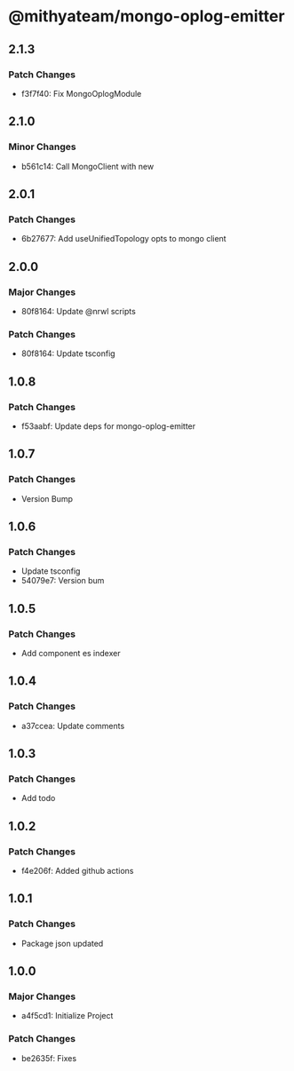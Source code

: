 # @mithyateam/mongo-oplog-emitter

## 2.1.3

### Patch Changes

- f3f7f40: Fix MongoOplogModule

## 2.1.0

### Minor Changes

- b561c14: Call MongoClient with new

## 2.0.1

### Patch Changes

- 6b27677: Add useUnifiedTopology opts to mongo client

## 2.0.0

### Major Changes

- 80f8164: Update @nrwl scripts

### Patch Changes

- 80f8164: Update tsconfig

## 1.0.8

### Patch Changes

- f53aabf: Update deps for mongo-oplog-emitter

## 1.0.7

### Patch Changes

- Version Bump

## 1.0.6

### Patch Changes

- Update tsconfig
- 54079e7: Version bum

## 1.0.5

### Patch Changes

- Add component es indexer

## 1.0.4

### Patch Changes

- a37ccea: Update comments

## 1.0.3

### Patch Changes

- Add todo

## 1.0.2

### Patch Changes

- f4e206f: Added github actions

## 1.0.1

### Patch Changes

- Package json updated

## 1.0.0

### Major Changes

- a4f5cd1: Initialize Project

### Patch Changes

- be2635f: Fixes
